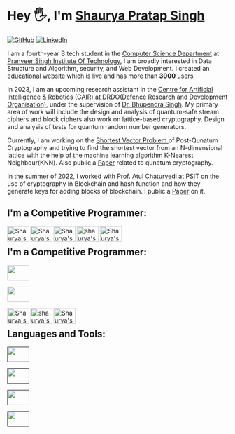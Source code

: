 # Hey 🖐, I'm [Shaurya Pratap Singh](https://shaurya010.github.io/Shaurya_CV/index.html)

[![GitHub](https://img.shields.io/badge/GitHub-%40shaurya010-239a3b.svg)](https://github.com/shaurya010)
[![LinkedIn](https://img.shields.io/badge/Linked-Shaurya_Pratap_Singh-0c66c3.svg)]((https://www.linkedin.com/in/shaurya-pratap-singh-13978020b/))

I am a fourth-year B.tech student in the <a href='https://www.psit.ac.in/academics/eb/computer-science-and-engineering' target="_blank">Computer Science Department</a> at
  <a href='https://www.psit.ac.in/' target="_blank">Pranveer Singh Institute Of Technology</a>, I am broadly
  interested in Data Structure and Algorithm, security, and Web Development. I created an <a href="https://shaurya010.github.io/Take_You_Online/" target="_blank" alt="website">educational website</a> which is live and has more than <strong>3000</strong> users.

In 2023, I am an upcoming research assistant in the  <a href='https://www.drdo.gov.in/labs-and-establishments/centre-artificial-intelligence-robotics-cair' target="_blank"> Centre for Artificial Intelligence & Robotics (CAIR) at DRDO(Defence Research and Development Organisation)</a>,
  under the supervision of  <a href='https://www.linkedin.com/in/bhupendra-singh-5ab5327/' target="_blank"> Dr. Bhupendra Singh</a>.
 My primary area of work will include the design and analysis of quantum-safe stream ciphers and block ciphers
  also work on lattice-based cryptography. Design and analysis of tests for quantum random number generators.

  Currently, I am working on the <a href="https://cseweb.ucsd.edu/~daniele/LatticeLinks/SVP.html" target="_blank" alt="Shortest vector Problem">Shortest Vector Problem </a>
    of Post-Qunatum Cryptography and trying to find the shortest vector from an N-dimensional lattice with the help of the machine learning algorithm K-Nearest Neighbour(KNN). Also public a <a href="https://www.ijana.in/papers/ICCMEA_7.pdf" target="_blank" alt="Paper">Paper</a> related to qunatum cryptography.

   In the summer of 2022, I worked with Prof. <a href='https://www.linkedin.com/in/dr-atul-chaturvedi-a6247234/' target="_blank">Atul Chaturvedi</a> at PSIT on the use of cryptography in Blockchain
and hash function and how they generate keys for adding blocks of blockchain. I public a <a href="https://www.ijana.in/papers/ICCMEA_8.pdf" target="_blank" alt="Paper">Paper</a> on it. 

## I'm a Competitive Programmer:

 [ <img align="left" alt="Shaurya's CodeForces" height="35px" width="50px" src="https://cdn.iconscout.com/icon/free/png-256/code-forces-3521352-2944796.png"  />](https://codeforces.com/profile/Deepak_23)

 [<img align="left" alt="Shaurya's Code Chef" height="35px" width="50px" src="https://avatars.githubusercontent.com/u/11960354?v=4" />](https://www.codechef.com/users/aomine23)

 [ <img align="left" alt="Shaurya's HackerRank" height="35px" width="50px" src="https://upload.wikimedia.org/wikipedia/commons/thumb/4/40/HackerRank_Icon-1000px.png/480px-HackerRank_Icon-1000px.png" />](https://www.hackerrank.com/2001641540049_DS?hr_r=1)

 [ <img align="left" alt="shaurya's GFG" height="35px" width="50px" src="https://img.icons8.com/color/452/GeeksforGeeks.png" />](https://auth.geeksforgeeks.org/user/shaurya010)

 [ <img align="left" alt="Shaurya's Leet Code" height="35px" width="50px" src="https://upload.wikimedia.org/wikipedia/commons/1/19/LeetCode_logo_black.png" />](https://leetcode.com/shaurya123456/)

<br>

## I'm a Competitive Programmer:

 [<img height="35px" width="50px" src="https://w7.pngwing.com/pngs/46/626/png-transparent-c-logo-the-c-programming-language-computer-icons-computer-programming-source-code-programming-miscellaneous-template-blue.png"/>](https://codeforces.com/profile/Deepak_23)

 [<img height="35px" width="50px" src="https://e7.pngegg.com/pngimages/857/885/png-clipart-python-javascript-logo-soloist-blue-angle-thumbnail.png"/>](https://www.codechef.com/users/aomine23)

 [ <img align="left" alt="Shaurya's HackerRank" height="35px" width="50px" src="https://upload.wikimedia.org/wikipedia/commons/thumb/4/40/HackerRank_Icon-1000px.png/480px-HackerRank_Icon-1000px.png" />](https://www.hackerrank.com/2001641540049_DS?hr_r=1)

 [ <img align="left" alt="shaurya's GFG" height="35px" width="50px" src="https://img.icons8.com/color/452/GeeksforGeeks.png" />](https://auth.geeksforgeeks.org/user/shaurya010)

 [ <img align="left" alt="Shaurya's Leet Code" height="35px" width="50px" src="https://upload.wikimedia.org/wikipedia/commons/1/19/LeetCode_logo_black.png" />](https://leetcode.com/shaurya123456/)

<br>

## Languages and Tools:


 [ ]()

 []()

 [<img height="35px" width="50px" src="https://upload.wikimedia.org/wikipedia/commons/thumb/6/61/HTML5_logo_and_wordmark.svg/512px-HTML5_logo_and_wordmark.svg.png"/>]()
 
 [<img height="35px" width="50px" src="https://w7.pngwing.com/pngs/403/269/png-transparent-react-react-native-logos-brands-in-colors-icon-thumbnail.png"/>]()
 
 [ <img height="35px" width="50px" src="https://upload.wikimedia.org/wikipedia/commons/8/87/Sql_data_base_with_logo.png"/>]()

 [<img height="35px" width="50px" src="https://e7.pngegg.com/pngimages/713/558/png-clipart-computer-icons-pro-git-github-logo-text-logo-thumbnail.png"/>]()
 




 





